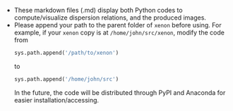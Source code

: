 - These markdown files (.md) display both Python codes to compute/visualize dispersion relations, and the produced images.
- Please append your path to the parent folder of `xenon` before using.
  For example, if your `xenon` copy is at `/home/john/src/xenon`, modify the code from
  ```python
  sys.path.append('/path/to/xenon')
  ```
  to
  ```python
  sys.path.append('/home/john/src')
  ```
  In the future, the code will be distributed through PyPI and Anaconda for easier installation/accessing.
